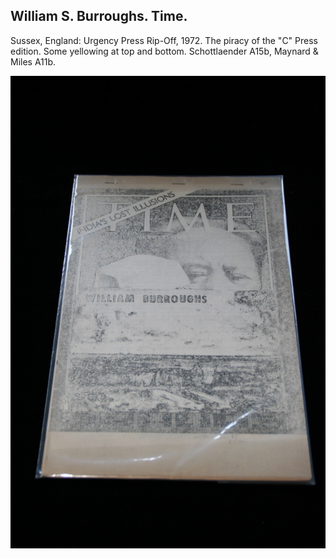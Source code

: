 ## William S. Burroughs. Time.

Sussex, England: Urgency Press Rip-Off, 1972. The piracy of the "C" Press edition.  Some yellowing at top and bottom. Schottlaender A15b, Maynard & Miles A11b.

![Time](../assets/images/time-4.jpg)
